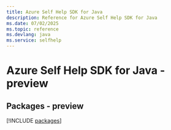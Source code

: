```yaml
---
title: Azure Self Help SDK for Java
description: Reference for Azure Self Help SDK for Java
ms.date: 07/02/2025
ms.topic: reference
ms.devlang: java
ms.service: selfhelp
---
```

# Azure Self Help SDK for Java - preview
## Packages - preview
[!INCLUDE [packages](self-help-index.md)]